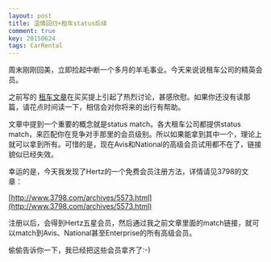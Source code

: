 ```yaml
---
layout: post
title: 温情回归+租车status后续
comment: true
key: 20150624
tags: CarRental
---
```


周末刚刚回美，立即捡起中断一个多月的羊毛事业。今天来说说租车公司的精英会员。

之前写的
[租车文章](https://willguxy.wordpress.com/2015/05/08/%E5%A6%82%E4%BD%95%E5%BE%97%E5%88%B0%E4%BE%BF%E5%AE%9C%E5%8F%88%E9%AB%98%E7%AB%AF%E7%9A%84%E7%A7%9F%E8%BD%A6%E4%BA%AB%E5%8F%97%EF%BC%9F/)在买买提上引起了热烈讨论，甚感欣慰。如果你还没有读那篇，请花点时间读一下，相信会对你将来的出行有帮助。

文章中提到一个重要的概念就是status match。各大租车公司都提供status match，来匹配你在竞争对手那里的会员级别。所以如果能拿到其中一个，理论上就可以拿到所有。可惜的是，现在Avis和National的高级会员试用都不在了，链接貌似已经失效。

幸运的是，今天我发现了Hertz的一个免费会员注册方法，详情请见3798的文章：


[http://www.3798.com/archives/5573.html](http://www.3798.com/archives/5573.html)

注册以后，会得到Hertz五星会员，然后通过我之前文章里面的match链接，就可以match到Avis、National甚至Enterprise的所有高级会员。

偷偷告诉你一下，我已经把这些会员拿齐了:-)
